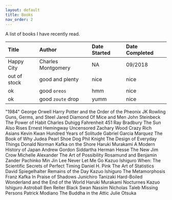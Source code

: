 ```yaml
---
layout: default
title: Books
nav_order: 2
---
```


A list of books I have recently read.


| Title        | Author            | Date Started | Date Completed |
|:-------------|:------------------|:-------------|:---------------|
| Happy City            | Charles Montgomery | NA         | 09/2018           |
| out of stock | good and plenty   | nice         | nice           |
| ok           | good `oreos`      | hmm          | nice           |
| ok           | good `zoute` drop | yumm         | nice           |




"1984"	George Orwell
Harry Potter and the Order of the Pheonix 	JK Rowling
Guns, Germs, and Steel	Jared Diamond
Of Mice and Men	John Steinbeck
The Power of Habit	Charles Duhigg
Fahrenheit 451	Ray Bradbury
The Sun Also Rises	Ernest Hemingway
Uncensored	Zachary Wood
Crazy Rich Asians	Kevin Kwan
Hundred Years of Solitude	Gabriel Garcia Marquez
The Book of Why	Judea Pearl
Shoe Dog	Phil Knight
The Design of Everyday Things	Donald Norman
Kafka on the Shore	Haruki Murakami
A Modern History of Japan	Andrew Gordon
Siddartha	Herman Hesse
The New Jim Crow	Michelle Alexander
The Art of Possibility	Rosamund and Benjamin Zander
Pachinko	Min Jin Lee
Never Let Me Go	Kazuo Ishiguro
When: The Scientific Secrets of Perfect Timing	Daniel H. Pink
The Art of Statistics	David Spiegelhalter
Remains of the Day	Kazuo Ishiguro
The Metamorphosis	Franz Kafka
In Praise of Shadows	Junichiro Tanizaki
Hard-Boiled Wonderland and the End of the World	Haruki Murakami
Nocturnes	Kazuo Ishiguro
Astroball	Ben Reiter
Black Swan	Nassim Nicholas Taleb
Missing Persons	Patrick Modiano
The Buddha in the Attic	Julie Otsuka
